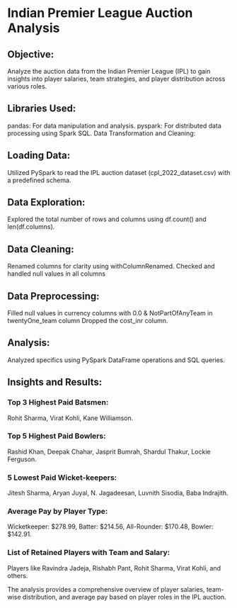 # Indian Premier League Auction Analysis

## Objective:
Analyze the auction data from the Indian Premier League (IPL) to gain insights into player salaries, team strategies, and player distribution across various roles.

## Libraries Used:

pandas: For data manipulation and analysis.
pyspark: For distributed data processing using Spark SQL.
Data Transformation and Cleaning:

## Loading Data:

Utilized PySpark to read the IPL auction dataset (cpl_2022_dataset.csv) with a predefined schema.

## Data Exploration:

Explored the total number of rows and columns using df.count() and len(df.columns).

## Data Cleaning:

Renamed columns for clarity using withColumnRenamed.
Checked and handled null values in all columns

## Data Preprocessing:

Filled null values in currency columns with 0.0 & NotPartOfAnyTeam in twentyOne_team column
Dropped the cost_inr column.

## Analysis:

Analyzed specifics using PySpark DataFrame operations and SQL queries.

## Insights and Results:

### Top 3 Highest Paid Batsmen:
Rohit Sharma, Virat Kohli, Kane Williamson.

### Top 5 Highest Paid Bowlers:
Rashid Khan, Deepak Chahar, Jasprit Bumrah, Shardul Thakur, Lockie Ferguson.

### 5 Lowest Paid Wicket-keepers:
Jitesh Sharma, Aryan Juyal, N. Jagadeesan, Luvnith Sisodia, Baba Indrajith.

### Average Pay by Player Type:
Wicketkeeper: $278.99, Batter: $214.56, All-Rounder: $170.48, Bowler: $142.91.

### List of Retained Players with Team and Salary:
Players like Ravindra Jadeja, Rishabh Pant, Rohit Sharma, Virat Kohli, and others.

The analysis provides a comprehensive overview of player salaries, team-wise distribution, and average pay based on player roles in the IPL auction.
